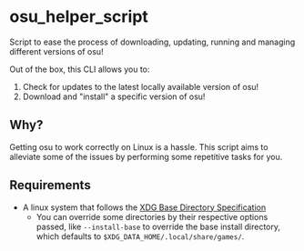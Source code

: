 # osu_helper_script

Script to ease the process of downloading, updating, running and managing different versions of osu!

Out of the box, this CLI allows you to:

1. Check for updates to the latest locally available version of osu!
2. Download and "install" a specific version of osu!

## Why?

Getting osu to work correctly on Linux is a hassle. This script aims to alleviate some of the issues
by performing some repetitive tasks for you.

## Requirements

- A linux system that follows the [XDG Base Directory Specification](https://specifications.freedesktop.org/basedir-spec/basedir-spec-latest.html)
  - You can override some directories by their respective options passed, like `--install-base` to
    override the base install directory, which defaults to `$XDG_DATA_HOME/.local/share/games/`.

